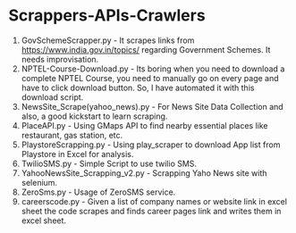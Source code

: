 # Scrappers-APIs-Crawlers

1. GovSchemeScrapper.py - It scrapes links from https://www.india.gov.in/topics/ regarding Government Schemes. It needs improvisation.
2. NPTEL-Course-Download.py - Its boring when you need to download a complete NPTEL Course, you need to manually go on every page and have to click download button. So, I have automated it with this download script.
3. NewsSite_Scrape(yahoo_news).py - For News Site Data Collection and also, a good kickstart to learn scraping.
4. PlaceAPI.py - Using GMaps API to find nearby essential places like restaurant, gas station, etc.
5. PlaystoreScrapping.py - Using play_scraper to download App list from Playstore in Excel for analysis.
6. TwilioSMS.py - Simple Script to use twilio SMS.
7. YahooNewsSite_Scrapping_v2.py - Scrapping Yaho News site with selenium.
8. ZeroSms.py - Usage of ZeroSMS service.
9. careerscode.py - Given a list of company names or website link in excel sheet the code scrapes and finds career pages link and writes them in excel sheet.
